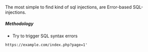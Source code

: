 The most simple to find kind of sql injections, are Error-based SQL-injections.

##### Methodology
- Try to trigger SQL syntax errors

```
https://example.com/index.php?page=1'
```